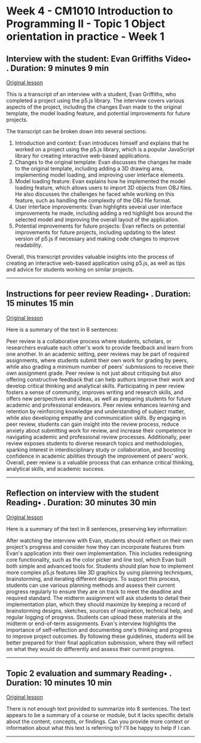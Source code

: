 # Week 4 - CM1010 Introduction to Programming II - Topic 1 Object orientation in practice - Week 1

## Interview with the student: Evan Griffiths Video• . Duration: 9 minutes 9 min

[Original lesson](https://www.coursera.org/learn/uol-introduction-to-programming-2/lecture/M45g9/interview-with-the-student-evan-griffiths)

This is a transcript of an interview with a student, Evan Griffiths, who completed a project using the p5.js library. The interview covers various aspects of the project, including the changes Evan made to the original template, the model loading feature, and potential improvements for future projects.

The transcript can be broken down into several sections:

1. Introduction and context: Evan introduces himself and explains that he worked on a project using the p5.js library, which is a popular JavaScript library for creating interactive web-based applications.
2. Changes to the original template: Evan discusses the changes he made to the original template, including adding a 3D drawing area, implementing model loading, and improving user interface elements.
3. Model loading feature: Evan explains how he implemented the model loading feature, which allows users to import 3D objects from OBJ files. He also discusses the challenges he faced while working on this feature, such as handling the complexity of the OBJ file format.
4. User interface improvements: Evan highlights several user interface improvements he made, including adding a red highlight box around the selected model and improving the overall layout of the application.
5. Potential improvements for future projects: Evan reflects on potential improvements for future projects, including updating to the latest version of p5.js if necessary and making code changes to improve readability.

Overall, this transcript provides valuable insights into the process of creating an interactive web-based application using p5.js, as well as tips and advice for students working on similar projects.

---

## Instructions for peer review Reading• . Duration: 15 minutes 15 min

[Original lesson](https://www.coursera.org/learn/uol-introduction-to-programming-2/supplement/JnLC6/instructions-for-peer-review)

Here is a summary of the text in 8 sentences:

Peer review is a collaborative process where students, scholars, or researchers evaluate each other's work to provide feedback and learn from one another. In an academic setting, peer reviews may be part of required assignments, where students submit their own work for grading by peers, while also grading a minimum number of peers' submissions to receive their own assignment grade. Peer review is not just about critiquing but also offering constructive feedback that can help authors improve their work and develop critical thinking and analytical skills. Participating in peer review fosters a sense of community, improves writing and research skills, and offers new perspectives and ideas, as well as preparing students for future academic and professional endeavors. Peer review enhances learning and retention by reinforcing knowledge and understanding of subject matter, while also developing empathy and communication skills. By engaging in peer review, students can gain insight into the review process, reduce anxiety about submitting work for review, and increase their competence in navigating academic and professional review processes. Additionally, peer review exposes students to diverse research topics and methodologies, sparking interest in interdisciplinary study or collaboration, and boosting confidence in academic abilities through the improvement of peers' work. Overall, peer review is a valuable process that can enhance critical thinking, analytical skills, and academic success.

---

## Reflection on interview with the student Reading• . Duration: 30 minutes 30 min

[Original lesson](https://www.coursera.org/learn/uol-introduction-to-programming-2/supplement/Unq5J/reflection-on-interview-with-the-student)

Here is a summary of the text in 8 sentences, preserving key information:

After watching the interview with Evan, students should reflect on their own project's progress and consider how they can incorporate features from Evan's application into their own implementation. This includes redesigning core functionality, such as the color picker and line tool, which Evan built both simple and advanced tools for. Students should plan how to implement more complex p5.js features like 3D graphics by using planning techniques, brainstorming, and iterating different designs. To support this process, students can use various planning methods and assess their current progress regularly to ensure they are on track to meet the deadline and required standard. The midterm assignment will ask students to detail their implementation plan, which they should maximize by keeping a record of brainstorming designs, sketches, sources of inspiration, technical help, and regular logging of progress. Students can upload these materials at the midterm or end-of-term assignments. Evan's interview highlights the importance of self-reflection and documenting one's thinking and progress to improve project outcomes. By following these guidelines, students will be better prepared for their final application submission, where they will reflect on what they would do differently and assess their current progress.

---

## Topic 2 evaluation and summary Reading• . Duration: 10 minutes 10 min

[Original lesson](https://www.coursera.org/learn/uol-introduction-to-programming-2/supplement/nZfcd/topic-2-evaluation-and-summary)

There is not enough text provided to summarize into 8 sentences. The text appears to be a summary of a course or module, but it lacks specific details about the content, concepts, or findings. Can you provide more context or information about what this text is referring to? I'll be happy to help if I can.

---

